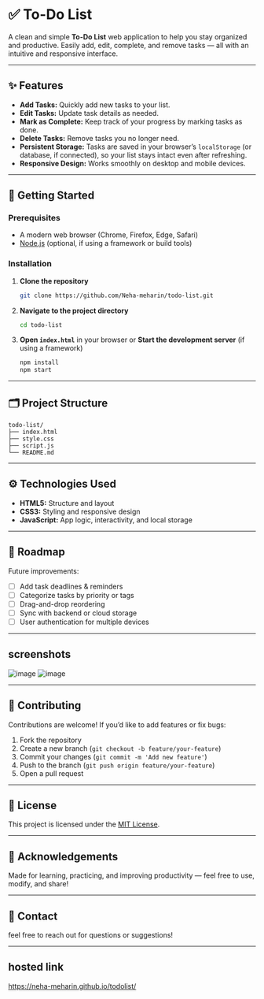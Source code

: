

# ✅ To-Do List

A clean and simple **To-Do List** web application to help you stay organized and productive. Easily add, edit, complete, and remove tasks — all with an intuitive and responsive interface.

---

## ✨ Features

* **Add Tasks:** Quickly add new tasks to your list.
* **Edit Tasks:** Update task details as needed.
* **Mark as Complete:** Keep track of your progress by marking tasks as done.
* **Delete Tasks:** Remove tasks you no longer need.
* **Persistent Storage:** Tasks are saved in your browser’s `localStorage` (or database, if connected), so your list stays intact even after refreshing.
* **Responsive Design:** Works smoothly on desktop and mobile devices.

---

## 🚀 Getting Started

### Prerequisites

* A modern web browser (Chrome, Firefox, Edge, Safari)
* [Node.js](https://nodejs.org/) (optional, if using a framework or build tools)

### Installation

1. **Clone the repository**

   ```bash
   git clone https://github.com/Neha-meharin/todo-list.git
   ```

2. **Navigate to the project directory**

   ```bash
   cd todo-list
   ```

3. **Open `index.html`** in your browser
   or
   **Start the development server** (if using a framework)

   ```bash
   npm install
   npm start
   ```

---

## 🗂️ Project Structure

```
todo-list/
├── index.html
├── style.css
├── script.js
└── README.md
```

---

## ⚙️ Technologies Used

* **HTML5:** Structure and layout
* **CSS3:** Styling and responsive design
* **JavaScript:** App logic, interactivity, and local storage

---

## 📌 Roadmap

Future improvements:

* [ ] Add task deadlines & reminders
* [ ] Categorize tasks by priority or tags
* [ ] Drag-and-drop reordering
* [ ] Sync with backend or cloud storage
* [ ] User authentication for multiple devices

---
## screenshots
![image](https://github.com/user-attachments/assets/ff7b26aa-7b14-4f9e-98cb-aae7164e2176)
![image](https://github.com/user-attachments/assets/b527a547-8005-44f0-99e3-6bb8316fa9e4)

---
## 🤝 Contributing

Contributions are welcome!
If you’d like to add features or fix bugs:

1. Fork the repository
2. Create a new branch (`git checkout -b feature/your-feature`)
3. Commit your changes (`git commit -m 'Add new feature'`)
4. Push to the branch (`git push origin feature/your-feature`)
5. Open a pull request

---

## 📄 License

This project is licensed under the [MIT License](LICENSE).

---

## 🙌 Acknowledgements

Made for learning, practicing, and improving productivity — feel free to use, modify, and share!

---

## 📧 Contact

 feel free to reach out for questions or suggestions!

---
## hosted link

https://neha-meharin.github.io/todolist/


